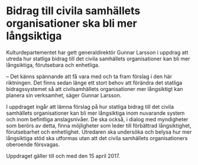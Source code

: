 # Bidrag till civila samhällets organisationer ska bli mer långsiktiga

Kulturdepartementet har gett generaldirektör Gunnar Larsson i uppdrag att utreda hur statliga bidrag till det civila samhällets organisationer kan bli mer långsiktiga, förutsebara och enhetliga.


– Det känns spännande att få vara med och ta fram förslag i den här riktningen. Det finns sedan länge ett stort behov att förändra det statliga bidragssystemet så att civilsamhällets organisationer mer långsiktigt kan planera sin verksamhet, säger Gunnar Larsson.

I uppdraget ingår att lämna förslag på hur statliga bidrag till det civila samhällets organisationer kan bli mer långsiktiga inom nuvarande system och inom befintliga anslagsnivåer. De ska också, i dialog med myndigheter som berörs av detta, finna möjligheter som leder till förbättrad långsiktighet, förutsebarhet och enhetlighet. Utredaren ska undersöka och belysa hur mer långsiktiga stöd ska utformas utan att det civila samhällets organisationers oberoende försvagas.

Uppdraget gäller till och med den 15 april 2017\.
